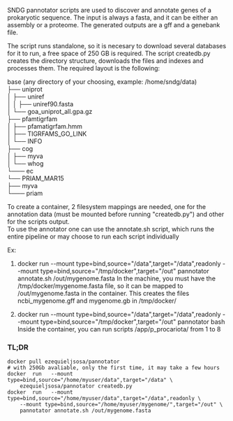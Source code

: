 SNDG pannotator scripts are used to discover and annotate genes 
of a prokaryotic sequence.
The input is always a fasta, and it can be either an assembly or a proteome.
The generated outputs are a gff and a genebank file.

The script runs standalone, so it is necesary to download several databases
for it to run, a free space of 250 GB is required. The script createdb.py creates the directory structure, downloads 
the files and indexes and processes them. 
The required layout is the following:

base (any directory of your choosing, example: /home/sndg/data)  
├── uniprot  
│     ├── uniref  
│     │     ├── uniref90.fasta  
│     └── goa_uniprot_all.gpa.gz  
├── pfamtigrfam  
│     ├── pfamatigrfam.hmm  
│     ├── TIGRFAMS_GO_LINK  
│     └── INFO  
├── cog  
│     ├── myva  
│     └── whog  
└─── ec  
      └── PRIAM_MAR15   
            ├──  myva      
            └─── priam  

To create a container, 2 filesystem mappings are needed, 
one for the annotation data (must be mounted before running "createdb.py")
and other for the scripts output.  
To use the annotator one can use the annotate.sh script, 
which runs the entire pipeline or may choose
to run each script individually 

Ex:  
1) docker  run   --mount type=bind,source="/data",target="/data",readonly 
--mount type=bind,source="/tmp/docker",target="/out" 
pannotator annotate.sh /out/mygenome.fasta
In the machine, you must have the /tmp/docker/mygenome.fasta file, 
so it can be mapped to /out/mygenome.fasta in the container. 
This creates the files ncbi_mygenome.gff and mygenome.gb in /tmp/docker/

2)  docker  run   --mount type=bind,source="/data",target="/data",readonly 
--mount type=bind,source="/tmp/docker",target="/out"  pannotator bash  
Inside the container, you can run scripts /app/p_procariota/ from 1 to 8   

### TL;DR  
```{r, engine='bash', count_lines}
docker pull ezequieljsosa/pannotator 
# with 250Gb avaliable, only the first time, it may take a few hours  
docker  run   --mount type=bind,source="/home/myuser/data",target="/data" \
    ezequieljsosa/pannotator createdb.py
docker  run   --mount type=bind,source="/home/myuser/data",target="/data",readonly \
    --mount type=bind,source="/home/myuser/mygenome/",target="/out" \
    pannotator annotate.sh /out/mygenome.fasta
```

